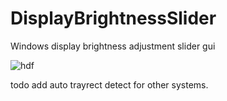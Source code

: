# DisplayBrightnessSlider
Windows display brightness adjustment slider gui
<br>

![hdf](https://github.com/wolfman616/DisplayBrightnessSlider/assets/62726599/c7521869-0679-4468-9dd0-796269aec88b)
<br>

todo add auto trayrect detect for other systems.
